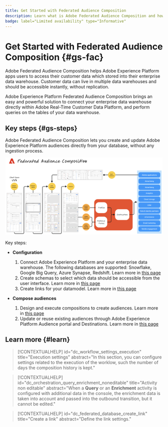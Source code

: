 ```yaml
---
title: Get Started with Federated Audience Composition
description: Learn what is Adobe Federated Audience Composition and how to use it in Adobe Experience Platform
badge: label="Limited availability" type="Informative"
---
```


# Get Started with Federated Audience Composition {#gs-fac}

Adobe Federated Audience Composition helps Adobe Experience Platform apps users to access their customer data which stored into their enterprise data warehouse. Customer data can live in multiple data warehouses and should be accessible instantly, without replication.

Adobe Experience Platform Federated Audience Composition brings an easy and powerful solution to connect your enterprise data warehouse directly within Adobe Real-Time Customer Data Platform, and perform queries on the tables of your data warehouse.

## Key steps {#gs-steps}

Adobe Federated Audience Composition lets you create and update Adobe Experience Platform audiences directly from your database, without any ingestion process.

![diagram](assets/steps-diagram.png)


Key steps:

* **Configuration**

    1. Connect Adobe Experience Platform and your enterprise data warehouse. 
        The following databases are supported: Snowflake, Google Big Query, Azure Synapse, Redshift.
        Learn more in [this page](../connections/federated-db.md)
    1. Create schemas to select which data should be accessible from the user interface.
        Learn more in [this page](../customer/schemas.md)
    1. Create links for your datamodel.
        Learn more in [this page](../data-management/gs-models.md)

* **Compose audiences**

    1. Design and execute compositions to create audiences. 
        Learn more in [this page](../compositions/gs-compositions.md)
    1. Update or reuse existing audiences through Adobe Experience Platform Audience portal and Destinations. 
        Learn more in [this page](../connections/destinations.md)

## Learn more {#learn}

<!-- Workflow + Workflow activities-->



>[!CONTEXTUALHELP]
>id="dc_workflow_settings_execution"
>title="Execution settings"
>abstract="In this section, you can configure settings related to the execution of the worklow, such the number of days the composition history is kept."




>[!CONTEXTUALHELP]
>id="dc_orchestration_query_enrichment_noneditable"
>title="Activity non editable"
>abstract="When a **Query** or an **Enrichment** activity is configured with additional data in the console, the enrichment data is taken into account and passed into the outbound transition, but it cannot be edited."

<!-- Create a link --> 

>[!CONTEXTUALHELP]
>id="dc_federated_database_create_link"
>title="Create a link"
>abstract="Define the link settings."
